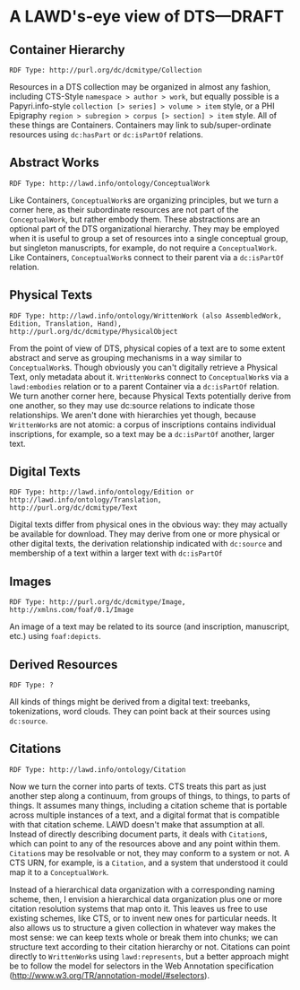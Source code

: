 # A LAWD's-eye view of DTS—DRAFT

## Container Hierarchy
`RDF Type: http://purl.org/dc/dcmitype/Collection`

Resources in a DTS collection may be organized in almost any fashion, including CTS-Style `namespace > author > work`, but equally possible is a Papyri.info-style `collection [> series] > volume > item` style, or a PHI Epigraphy `region > subregion > corpus [> section] > item` style. All of these things are Containers. Containers may link to sub/super-ordinate resources using `dc:hasPart` or `dc:isPartOf` relations.

## Abstract Works
`RDF Type: http://lawd.info/ontology/ConceptualWork`

Like Containers, `ConceptualWork`s are organizing principles, but we turn a corner here, as their subordinate resources are not part of the `ConceptualWork`, but rather embody them. These abstractions are an optional part of the DTS organizational hierarchy. They may be employed when it is useful to group a set of resources into a single conceptual group, but singleton manuscripts, for example, do not require a `ConceptualWork`. Like Containers, `ConceptualWork`s connect to their parent via a `dc:isPartOf` relation.

## Physical Texts
`RDF Type: http://lawd.info/ontology/WrittenWork (also AssembledWork, Edition, Translation, Hand), http://purl.org/dc/dcmitype/PhysicalObject`

From the point of view of DTS, physical copies of a text are to some extent abstract and serve as grouping mechanisms in a way similar to `ConceptualWork`s. Though obviously you can't digitally retrieve a Physical Text, only metadata about it. `WrittenWork`s connect to `ConceptualWork`s via a `lawd:embodies` relation or to a parent Container via a `dc:isPartOf` relation. We turn another corner here, because Physical Texts potentially derive from one another, so they may use dc:source relations to indicate those relationships. We aren't done with hierarchies yet though, because `WrittenWork`s are not atomic: a corpus of inscriptions contains individual inscriptions, for example, so a text may be a `dc:isPartOf` another, larger text.

## Digital Texts
`RDF Type: http://lawd.info/ontology/Edition or http://lawd.info/ontology/Translation, http://purl.org/dc/dcmitype/Text`

Digital texts differ from physical ones in the obvious way: they may actually be available for download. They may derive from one or more physical or other digital texts, the derivation relationship indicated with `dc:source` and membership of a text within a larger text with `dc:isPartOf`

## Images
`RDF Type: http://purl.org/dc/dcmitype/Image, http://xmlns.com/foaf/0.1/Image`

An image of a text may be related to its source (and inscription, manuscript, etc.) using `foaf:depicts`.

## Derived Resources
`RDF Type: ?`

All kinds of things might be derived from a digital text: treebanks, tokenizations, word clouds. They can point back at their sources using `dc:source`.

## Citations
`RDF Type: http://lawd.info/ontology/Citation`

Now we turn the corner into parts of texts. CTS treats this part as just another step along a continuum, from groups of things, to things, to parts of things.  It assumes many things, including a citation scheme that is portable across multiple instances of a text, and a digital format that is compatible with that citation scheme. LAWD doesn't make that assumption at all. Instead of directly describing document parts, it deals with `Citation`s, which can point to any of the resources above and any point within them. `Citation`s may be resolvable or not, they may conform to a system or not. A CTS URN, for example, is a `Citation`, and a system that understood it could map it to a `ConceptualWork`.

Instead of a hierarchical data organization with a corresponding naming scheme, then, I envision a hierarchical data organization plus one or more citation resolution systems that map onto it. This leaves us free to use existing schemes, like CTS, or to invent new ones for particular needs. It also allows us to structure a given collection in whatever way makes the most sense: we can keep texts whole or break them into chunks; we can structure text according to their citation hierarchy or not. Citations can point directly to `WrittenWork`s using `lawd:represents`, but a better approach might be to follow the model for selectors in the Web Annotation specification (http://www.w3.org/TR/annotation-model/#selectors).
